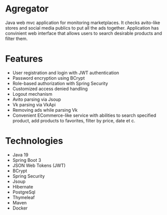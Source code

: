 # Agregator
Java web mvc application for monitoring marketplaces. It checks avito-like stores and social media publics to put all the ads together. Application has convinient web
interface that allows users to search desirable products and filter them.

# Features
 - User registration and login with JWT authentication
 - Password encryption using BCrypt
 - Role-based authorization with Spring Security
 - Customized access denied handling
 - Logout mechanism
 - Avito parsing via Jsoup
 - Vk parsing via VkApi
 - Removing ads while parsing Vk
 - Convenient ECommerce-like service with abilities to search specified product, add products to favorites, filter by price, date et c.

# Technologies
 - Java 19
 - Spring Boot 3
 - JSON Web Tokens (JWT)
 - BCrypt
 - Spring Security
 - Jsoup
 - Hibernate
 - PostgreSql
 - Thymeleaf
 - Maven
 - Docker
 
 
